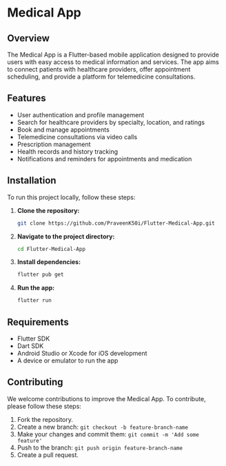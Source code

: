 # Medical App

## Overview
The Medical App is a Flutter-based mobile application designed to provide users with easy access to medical information and services. The app aims to connect patients with healthcare providers, offer appointment scheduling, and provide a platform for telemedicine consultations.

## Features
- User authentication and profile management
- Search for healthcare providers by specialty, location, and ratings
- Book and manage appointments
- Telemedicine consultations via video calls
- Prescription management
- Health records and history tracking
- Notifications and reminders for appointments and medication

## Installation
To run this project locally, follow these steps:

1. **Clone the repository:**
    ```bash
    git clone https://github.com/PraveenK50i/Flutter-Medical-App.git
    ```
2. **Navigate to the project directory:**
    ```bash
    cd Flutter-Medical-App
    ```
3. **Install dependencies:**
    ```bash
    flutter pub get
    ```
4. **Run the app:**
    ```bash
    flutter run
    ```

## Requirements
- Flutter SDK
- Dart SDK
- Android Studio or Xcode for iOS development
- A device or emulator to run the app

## Contributing
We welcome contributions to improve the Medical App. To contribute, please follow these steps:

1. Fork the repository.
2. Create a new branch: `git checkout -b feature-branch-name`
3. Make your changes and commit them: `git commit -m 'Add some feature'`
4. Push to the branch: `git push origin feature-branch-name`
5. Create a pull request.



